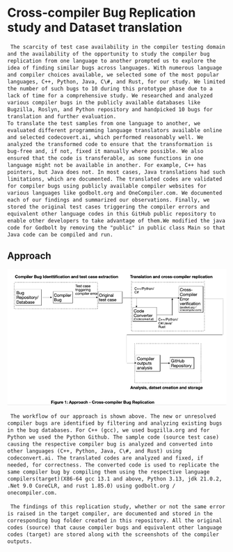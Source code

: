 # Cross-compiler Bug Replication study and Dataset translation

     The scarcity of test case availability in the compiler testing domain and the availability of the opportunity to study the compiler bug replication from one language to another prompted us to explore the idea of finding similar bugs across languages. With numerous language and compiler choices available, we selected some of the most popular languages, C++, Python, Java, C\#, and Rust, for our study. We limited the number of such bugs to 10 during this prototype phase due to a lack of time for a comprehensive study. We researched and analyzed various compiler bugs in the publicly available databases like Bugzilla, Roslyn, and Python repository and handpicked 10 bugs for translation and further evaluation. 
    To translate the test samples from one language to another, we evaluated different programming language translators available online and selected codecovert.ai, which performed reasonably well. We analyzed the transformed code to ensure that the transformation is bug-free and, if not, fixed it manually where possible. We also ensured that the code is transferable, as some functions in one language might not be available in another. For example, C++ has pointers, but Java does not. In most cases, Java translations had such limitations, which are documented. The translated codes are validated for compiler bugs using publicly available compiler websites for various languages like godbolt.org and OneCompiler.com. We documented each of our findings and summarized our observations. Finally, we stored the original test cases triggering the compiler errors and equivalent other language codes in this GitHub public repository to enable other developers to take advantage of them.We modified the java code for Godbolt by removing the "public" in public class Main so that Java code can be compiled and run. 

## Approach

![Approach-Workflow.png](Approach-Workflow.png)

     The workflow of our approach is shown above. The new or unresolved compiler bugs are identified by filtering and analyzing existing bugs in the bug databases. For C++ (gcc), we used bugzilla.org and for Python we used the Python Github. The sample code (source test case) causing the respective compiler bug is analyzed and converted into other languages (C++, Python, Java, C\#, and Rust) using codeconvert.ai. The translated codes are analyzed and fixed, if needed, for correctness. The converted code is used to replicate the same compiler bug by compiling them using the respective language compilers(target)(X86-64 gcc 13.1 and above, Python 3.13, jdk 21.0.2, .Net 9.0 CoreCLR, and rust 1.85.0) using godbolt.org / onecompiler.com. 

     The findings of this replication study, whether or not the same error is raised in the target compiler, are documented and stored in the corresponding bug folder created in this repository. All the original codes (source) that cause compiler bugs and equivalent other language codes (target) are stored along with the screenshots of the compiler outputs.

